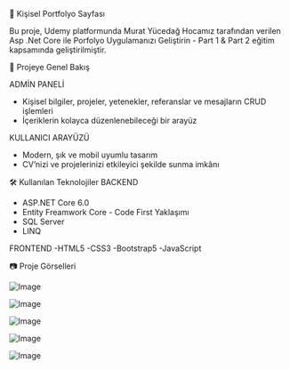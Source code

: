 🚀 Kişisel Portfolyo Sayfası

Bu proje, Udemy platformunda Murat Yücedağ Hocamız tarafından verilen Asp .Net Core ile Porfolyo Uygulamanızı Geliştirin - Part 1 
& Part 2 eğitim kapsamında geliştirilmiştir.

📌 Projeye Genel Bakış

ADMİN PANELİ
- Kişisel bilgiler, projeler, yetenekler, referanslar ve mesajların CRUD işlemleri
- İçeriklerin kolayca düzenlenebileceği bir arayüz

KULLANICI ARAYÜZÜ
- Modern, şık ve mobil uyumlu tasarım
- CV’nizi ve projelerinizi etkileyici şekilde sunma imkânı

🛠️ Kullanılan Teknolojiler
BACKEND
- ASP.NET Core 6.0
- Entity Freamwork Core - Code First Yaklaşımı
- SQL Server
- LINQ

FRONTEND
-HTML5
-CSS3
-Bootstrap5
-JavaScript

📷 Proje Görselleri

![Image](https://github.com/user-attachments/assets/3c38795f-74a3-4b54-ac16-702718e3bf82)

![Image](https://github.com/user-attachments/assets/63396352-195b-4705-952a-e3f714f00a01)

![Image](https://github.com/user-attachments/assets/86636e2c-3952-459a-851b-2c7cecbc23fc)

![Image](https://github.com/user-attachments/assets/fefed0b1-759d-455d-ae31-983b5fe411f1)

![Image](https://github.com/user-attachments/assets/61b2b505-0026-4f4e-a96b-4ce3b5f575f8)
